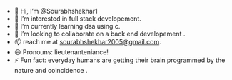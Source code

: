 - 👋 Hi, I’m @Sourabhshekhar1
- 👀 I’m interested in full stack developement.
- 🌱 I’m currently learning dsa using c.
- 💞️ I’m looking to collaborate on a back end developement .
- 📫 reach me at sourabhshekhar2005@gmail.com.
- 😄 Pronouns: lieutenanteniance!
- ⚡ Fun fact: everyday humans are getting their brain programmed by the nature and coincidence .

<!---
Sourabhshekhar1/Sourabhshekhar1 is a ✨ special ✨ repository because its `README.md` (this file) appears on your GitHub profile.
You can click the Preview link to take a look at your changes.
--->
